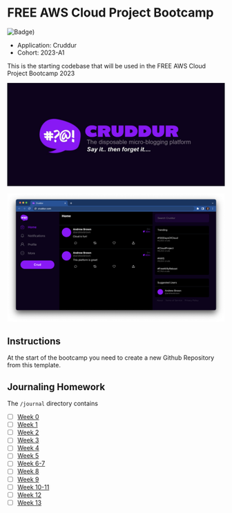 # FREE AWS Cloud Project Bootcamp

![Badge)](https://codebuild.ca-central-1.amazonaws.com/badges?uuid=eyJlbmNyeXB0ZWREYXRhIjoiZFUxajNoM3UxTS9lL0ora3EycnMvTFRHLzdKanBKYW4vQXphNG83UERaR0JJRUVlNGorL0l2OGhoVUF2UEY3ZW9KOEFlOHZ0M0E1cXNMVnhVczMyZ21nPSIsIml2UGFyYW1ldGVyU3BlYyI6IlMzbjhibUNkck43Mmd5akYiLCJtYXRlcmlhbFNldFNlcmlhbCI6MX0%3D&branch=main)

- Application: Cruddur
- Cohort: 2023-A1

This is the starting codebase that will be used in the FREE AWS Cloud Project Bootcamp 2023

![Cruddur Graphic](_docs/assets/cruddur-banner.jpg)

![Cruddur Screenshot](_docs/assets/cruddur-screenshot.png)

## Instructions

At the start of the bootcamp you need to create a new Github Repository from this template.

## Journaling Homework

The `/journal` directory contains

- [ ] [Week 0](journal/week0.md)
- [ ] [Week 1](journal/week01.md)
- [ ] [Week 2](journal/week02.md)
- [ ] [Week 3](journal/week03.md)
- [ ] [Week 4](journal/week04.md)
- [ ] [Week 5](journal/week05.md)
- [ ] [Week 6-7](journal/week06-7.md)
- [ ] [Week 8](journal/week08.md)
- [ ] [Week 9](journal/week09.md)
- [ ] [Week 10-11](journal/week10-11.md)
- [ ] [Week 12](journal/week12.md)
- [ ] [Week 13](journal/week13.md)
